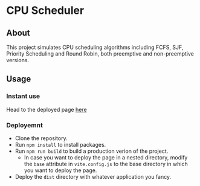 # CPU Scheduler

## About
This project simulates CPU scheduling algorithms including FCFS, SJF, Priority Scheduling and Round Robin, both preemptive and non-preemptive versions.

## Usage
### Instant use
Head to the deployed page [here](https://httung12303.github.io/cpu-scheduler/)

### Deployemnt

- Clone the repository.
- Run `npm install` to install packages.
- Run `npm run build` to build a production verion of the project.
  - In case you want to deploy the page in a nested directory, modify the `base` attribute in `vite.config.js` to the base directory in which you want to deploy the page.
- Deploy the `dist` directory with whatever application you fancy.

